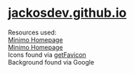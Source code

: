 [jackosdev.github.io](http://jackosdev.github.io)
=================================================

Resources used:  
[Minimo Homepage](https://github.com/JackosDev/Minimo-Homepage)  
[Minimo Homepage](https://github.com/JackosDev/Ricerca-Homepage)  
Icons found via [getFavicon](https://getfavicon.appspot.com/)  
Background found via Google  